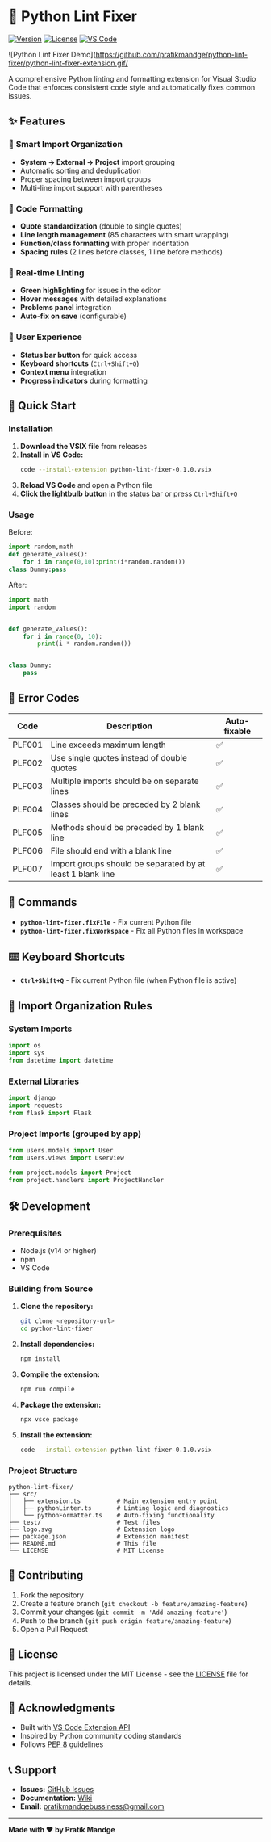 # 🐍 Python Lint Fixer

[![Version](https://img.shields.io/badge/version-0.1.0-blue.svg)](https://marketplace.visualstudio.com/items?itemName=pratik_mandge.python-lint-fixer)
[![License](https://img.shields.io/badge/license-MIT-green.svg)](LICENSE)
[![VS Code](https://img.shields.io/badge/VS%20Code-1.60.0+-blue.svg)](https://code.visualstudio.com/)

![Python Lint Fixer Demo](https://github.com/pratikmandge/python-lint-fixer/python-lint-fixer-extension.gif/


A comprehensive Python linting and formatting extension for Visual Studio Code that enforces consistent code style and automatically fixes common issues.

## ✨ Features

### 🎯 **Smart Import Organization**
- **System → External → Project** import grouping
- Automatic sorting and deduplication
- Proper spacing between import groups
- Multi-line import support with parentheses

### 🔧 **Code Formatting**
- **Quote standardization** (double to single quotes)
- **Line length management** (85 characters with smart wrapping)
- **Function/class formatting** with proper indentation
- **Spacing rules** (2 lines before classes, 1 line before methods)

### 🚀 **Real-time Linting**
- **Green highlighting** for issues in the editor
- **Hover messages** with detailed explanations
- **Problems panel** integration
- **Auto-fix on save** (configurable)

### 🎨 **User Experience**
- **Status bar button** for quick access
- **Keyboard shortcuts** (`Ctrl+Shift+Q`)
- **Context menu** integration
- **Progress indicators** during formatting

## 🚀 Quick Start

### Installation

1. **Download the VSIX file** from releases
2. **Install in VS Code:**
   ```bash
   code --install-extension python-lint-fixer-0.1.0.vsix
   ```
3. **Reload VS Code** and open a Python file
4. **Click the lightbulb button** in the status bar or press `Ctrl+Shift+Q`

### Usage
Before:
```python
import random,math
def generate_values():
    for i in range(0,10):print(i*random.random())
class Dummy:pass
```

After:
```python
import math
import random


def generate_values():
    for i in range(0, 10):
        print(i * random.random())


class Dummy:
    pass
```

## 🎯 Error Codes

| Code | Description | Auto-fixable |
|------|-------------|--------------|
| PLF001 | Line exceeds maximum length | ✅ |
| PLF002 | Use single quotes instead of double quotes | ✅ |
| PLF003 | Multiple imports should be on separate lines | ✅ |
| PLF004 | Classes should be preceded by 2 blank lines | ✅ |
| PLF005 | Methods should be preceded by 1 blank line | ✅ |
| PLF006 | File should end with a blank line | ✅ |
| PLF007 | Import groups should be separated by at least 1 blank line | ✅ |

## 🔧 Commands

- **`python-lint-fixer.fixFile`** - Fix current Python file
- **`python-lint-fixer.fixWorkspace`** - Fix all Python files in workspace

## ⌨️ Keyboard Shortcuts

- **`Ctrl+Shift+Q`** - Fix current Python file (when Python file is active)

## 🎨 Import Organization Rules

### System Imports
```python
import os
import sys
from datetime import datetime
```

### External Libraries
```python
import django
import requests
from flask import Flask
```

### Project Imports (grouped by app)
```python
from users.models import User
from users.views import UserView

from project.models import Project
from project.handlers import ProjectHandler
```

## 🛠️ Development

### Prerequisites
- Node.js (v14 or higher)
- npm
- VS Code

### Building from Source

1. **Clone the repository:**
   ```bash
   git clone <repository-url>
   cd python-lint-fixer
   ```

2. **Install dependencies:**
   ```bash
   npm install
   ```

3. **Compile the extension:**
   ```bash
   npm run compile
   ```

4. **Package the extension:**
   ```bash
   npx vsce package
   ```

5. **Install the extension:**
   ```bash
   code --install-extension python-lint-fixer-0.1.0.vsix
   ```

### Project Structure

```
python-lint-fixer/
├── src/
│   ├── extension.ts          # Main extension entry point
│   ├── pythonLinter.ts       # Linting logic and diagnostics
│   └── pythonFormatter.ts    # Auto-fixing functionality
├── test/                     # Test files
├── logo.svg                  # Extension logo
├── package.json              # Extension manifest
├── README.md                 # This file
└── LICENSE                   # MIT License
```

## 🤝 Contributing

1. Fork the repository
2. Create a feature branch (`git checkout -b feature/amazing-feature`)
3. Commit your changes (`git commit -m 'Add amazing feature'`)
4. Push to the branch (`git push origin feature/amazing-feature`)
5. Open a Pull Request

## 📝 License

This project is licensed under the MIT License - see the [LICENSE](LICENSE) file for details.

## 🙏 Acknowledgments

- Built with [VS Code Extension API](https://code.visualstudio.com/api)
- Inspired by Python community coding standards
- Follows [PEP 8](https://www.python.org/dev/peps/pep-0008/) guidelines

## 📞 Support

- **Issues:** [GitHub Issues](https://github.com/pratik-mandge/python-lint-fixer/issues)
- **Documentation:** [Wiki](https://github.com/pratik-mandge/python-lint-fixer/wiki)
- **Email:** pratikmandgebussiness@gmail.com

---

**Made with ❤️ by Pratik Mandge**
